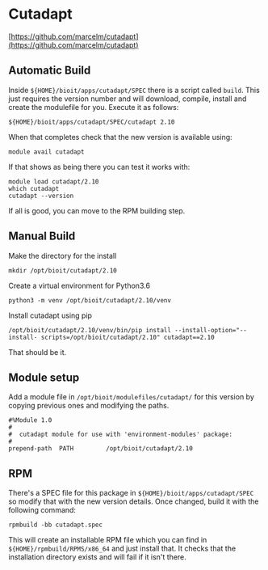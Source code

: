# Cutadapt

[https://github.com/marcelm/cutadapt](https://github.com/marcelm/cutadapt)

## Automatic Build

Inside `${HOME}/bioit/apps/cutadapt/SPEC` there is a script called `build`. This just requires the version number and will download, compile, install and create the modulefile for you. Execute it as follows:

    ${HOME}/bioit/apps/cutadapt/SPEC/cutadapt 2.10

When that completes check that the new version is available using:

    module avail cutadapt

If that shows as being there you can test it works with:

    module load cutadapt/2.10
    which cutadapt
    cutadapt --version

If all is good, you can move to the RPM building step.

## Manual Build

Make the directory for the install

    mkdir /opt/bioit/cutadapt/2.10

Create a virtual environment for Python3.6

    python3 -m venv /opt/bioit/cutadapt/2.10/venv

Install cutadapt using pip

    /opt/bioit/cutadapt/2.10/venv/bin/pip install --install-option="--install- scripts=/opt/bioit/cutadapt/2.10" cutadapt==2.10

That should be it.

## Module setup

Add a module file in `/opt/bioit/modulefiles/cutadapt/` for this version by copying previous ones and modifying the paths.

    #%Module 1.0
    #
    #  cutadapt module for use with 'environment-modules' package:
    #
    prepend-path  PATH         /opt/bioit/cutadapt/2.10

## RPM

There's a SPEC file for this package in `${HOME}/bioit/apps/cutadapt/SPEC` so modify that with the new version details. Once changed, build it with the following command:

    rpmbuild -bb cutadapt.spec

This will create an installable RPM file which you can find in `${HOME}/rpmbuild/RPMS/x86_64` and just install that. It checks that the installation directory exists and will fail if it isn't there.
